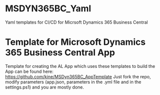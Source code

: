 # MSDYN365BC_Yaml
Yaml templates for CI/CD for Micrsoft Dynamics 365 Business Central

# Template for Microsoft Dynamics 365 Business Central App
Template for creating the AL App which uses these templates to build the App can be found here: https://github.com/kine/MSDyn365BC_AppTemplate
Just fork the repo, modify parameters (app.json, parameters in the .yml file and in the settings.ps1) and you are mostly done.
